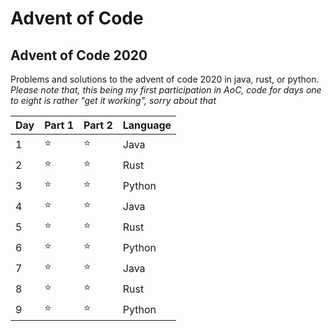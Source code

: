 # Advent of Code
 
## Advent of Code 2020 
Problems and solutions to the advent of code 2020 in java, rust, or python.
*Please note that, this being my first participation in AoC, code for days one to eight is rather "get it working", sorry about that*

Day | Part 1 | Part 2 | Language
----|--------|--------|---------
1 | ⭐ | ⭐ | Java
2 | ⭐ | ⭐ | Rust
3 | ⭐ | ⭐ | Python
4 | ⭐ | ⭐ | Java
5 | ⭐ | ⭐ | Rust
6 | ⭐ | ⭐ | Python
7 | ⭐ | ⭐ | Java
8 | ⭐ | ⭐ | Rust
9 | ⭐ | ⭐ | Python
